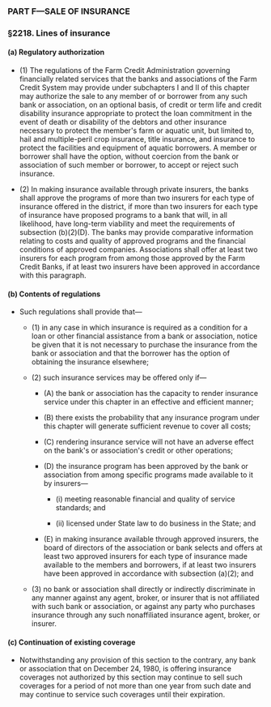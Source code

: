 ### PART F—SALE OF INSURANCE

### §2218. Lines of insurance
#### (a) Regulatory authorization
* (1) The regulations of the Farm Credit Administration governing financially related services that the banks and associations of the Farm Credit System may provide under subchapters I and II of this chapter may authorize the sale to any member of or borrower from any such bank or association, on an optional basis, of credit or term life and credit disability insurance appropriate to protect the loan commitment in the event of death or disability of the debtors and other insurance necessary to protect the member's farm or aquatic unit, but limited to, hail and multiple-peril crop insurance, title insurance, and insurance to protect the facilities and equipment of aquatic borrowers. A member or borrower shall have the option, without coercion from the bank or association of such member or borrower, to accept or reject such insurance.

* (2) In making insurance available through private insurers, the banks shall approve the programs of more than two insurers for each type of insurance offered in the district, if more than two insurers for each type of insurance have proposed programs to a bank that will, in all likelihood, have long-term viability and meet the requirements of subsection (b)(2)(D). The banks may provide comparative information relating to costs and quality of approved programs and the financial conditions of approved companies. Associations shall offer at least two insurers for each program from among those approved by the Farm Credit Banks, if at least two insurers have been approved in accordance with this paragraph.

#### (b) Contents of regulations
* Such regulations shall provide that—

  * (1) in any case in which insurance is required as a condition for a loan or other financial assistance from a bank or association, notice be given that it is not necessary to purchase the insurance from the bank or association and that the borrower has the option of obtaining the insurance elsewhere;

  * (2) such insurance services may be offered only if—

    * (A) the bank or association has the capacity to render insurance service under this chapter in an effective and efficient manner;

    * (B) there exists the probability that any insurance program under this chapter will generate sufficient revenue to cover all costs;

    * (C) rendering insurance service will not have an adverse effect on the bank's or association's credit or other operations;

    * (D) the insurance program has been approved by the bank or association from among specific programs made available to it by insurers—

      * (i) meeting reasonable financial and quality of service standards; and

      * (ii) licensed under State law to do business in the State; and


    * (E) in making insurance available through approved insurers, the board of directors of the association or bank selects and offers at least two approved insurers for each type of insurance made available to the members and borrowers, if at least two insurers have been approved in accordance with subsection (a)(2); and


  * (3) no bank or association shall directly or indirectly discriminate in any manner against any agent, broker, or insurer that is not affiliated with such bank or association, or against any party who purchases insurance through any such nonaffiliated insurance agent, broker, or insurer.

#### (c) Continuation of existing coverage
* Notwithstanding any provision of this section to the contrary, any bank or association that on December 24, 1980, is offering insurance coverages not authorized by this section may continue to sell such coverages for a period of not more than one year from such date and may continue to service such coverages until their expiration.